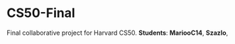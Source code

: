# CS50-Final
Final collaborative project for Harvard CS50.
**Students**: **MariooC14**, **Szazlo**, 
